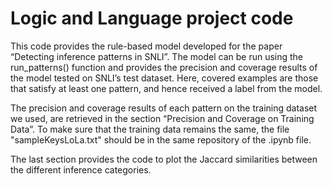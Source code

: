 # Logic and Language project code

This code provides the rule-based model developed for the paper “Detecting inference patterns in SNLI”. The model can be run using the run_patterns() function and provides the precision and coverage results of the model tested on SNLI’s test dataset. Here, covered examples are those that satisfy at least one pattern, and hence received a label from the model.

The precision and coverage results of each pattern on the training dataset we used, are retrieved in the section “Precision and Coverage on Training Data”.  To make sure that the training data remains the same, the file "sampleKeysLoLa.txt" should be in the same repository of the .ipynb file.

The last section provides the code to plot the Jaccard similarities between the different inference categories.

